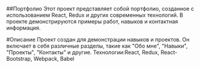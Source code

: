 ##Портфолио
Этот проект представляет собой портфолио, созданное с использованием React, Redux и других современных технологий. В проекте демонстрируются примеры работ, навыков и контактная информация.

#Описание
Проект создан для демонстрации навыков и проектов. Он включает в себя различные разделы, такие как "Обо мне", "Навыки", "Проекты", "Контакты" и другие.
Технологии:React, Redux, React-Bootstrap, Webpack, Babel
